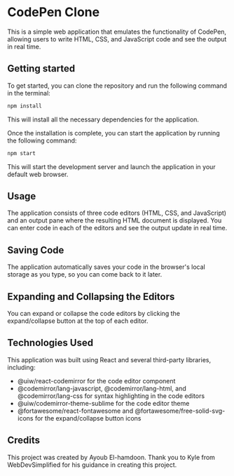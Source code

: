 # CodePen Clone
This is a simple web application that emulates the functionality of CodePen, allowing users to write HTML, CSS, and JavaScript code and see the output in real time.

## Getting started
To get started, you can clone the repository and run the following command in the terminal:

```bash
npm install
```

This will install all the necessary dependencies for the application.

Once the installation is complete, you can start the application by running the following command:

```bash
npm start
```
This will start the development server and launch the application in your default web browser.

## Usage
The application consists of three code editors (HTML, CSS, and JavaScript) and an output pane where the resulting HTML document is displayed. You can enter code in each of the editors and see the output update in real time.

## Saving Code
The application automatically saves your code in the browser's local storage as you type, so you can come back to it later.

## Expanding and Collapsing the Editors
You can expand or collapse the code editors by clicking the expand/collapse button at the top of each editor.

## Technologies Used
This application was built using React and several third-party libraries, including:

- @uiw/react-codemirror for the code editor component
- @codemirror/lang-javascript, @codemirror/lang-html, and @codemirror/lang-css for syntax highlighting in the code editors
- @uiw/codemirror-theme-sublime for the code editor theme
- @fortawesome/react-fontawesome and @fortawesome/free-solid-svg-icons for the expand/collapse button icons

## Credits
This project was created by Ayoub El-hamdoon. Thank you to Kyle from WebDevSimplified for his guidance in creating this project.